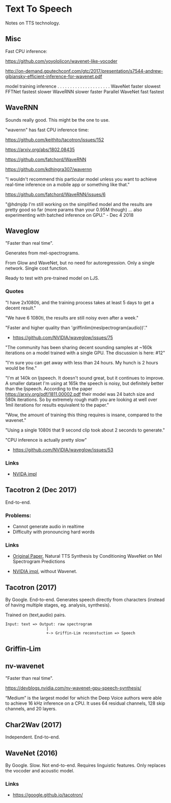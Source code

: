 Text To Speech
==============

Notes on TTS technology.

Misc
----

Fast CPU inference:

https://github.com/yoyololicon/wavenet-like-vocoder

http://on-demand.gputechconf.com/gtc/2017/presentation/s7544-andrew-gibiansky-efficient-inference-for-wavenet.pdf


model             training    inference
. . . . . . . . . . . . . . . . . . . . .
WaveNet           faster      slowest
FFTNet            fastest     slower
WaveRNN           slower      faster
Parallel WaveNet  fast        fastest


WaveRNN
-------
Sounds really good. This might be the one to use.

"wavernn" has fast CPU inference time:

https://github.com/keithito/tacotron/issues/152

https://arxiv.org/abs/1802.08435

https://github.com/fatchord/WaveRNN

https://github.com/kdhingra307/wavernn

"I wouldn't recommend this particular model unless you want to achieve real-time inference on a mobile app or something like that."

https://github.com/fatchord/WaveRNN/issues/6

"@hdmjdp I'm still working on the simplified model and the results are pretty good so far (more params than your 0.95M though) ... also experimenting with batched inference on GPU." - Dec 4 2018

Waveglow
--------
"Faster than real time".

Generates from mel-spectrograms.

From Glow and WaveNet, but no need for autoregression. Only a single network.
Single cost function.

Ready to test with pre-trained model on LJS.

### Quotes

"I have 2x1080ti, and the training process takes at least 5 days to get a decent result."

"We have 6 1080ti, the results are still noisy even after a week."

"Faster and higher quality than 'griffinlim(meslpectrogram(audio))'."

- https://github.com/NVIDIA/waveglow/issues/75

"The community has been sharing decent sounding samples at ~160k iterations on a model 
trained with a single GPU. The discussion is here: #12"

"I'm sure you can get away with less than 24 hours. My hunch is 2 hours would be fine."

"I'm at 140k on ljspeech. It doesn't sound great, but it continues to improve. A smaller dataset I'm using at 165k the speech is noisy, but definitely better than the ljspeech. According to the paper https://arxiv.org/pdf/1811.00002.pdf their model was 24 batch size and 580k iterations. So by extremely rough math you are looking at well over 1mil iterations for results equivalent to the paper."

"Wow, the amount of training this thing requires is insane, compared to the wavenet."

"Using a single 1080ti that 9 second clip took about 2 seconds to generate."

"CPU inference is actually pretty slow"

- https://github.com/NVIDIA/waveglow/issues/53

### Links

- [NVIDA impl](https://github.com/NVIDIA/WaveGlow)

Tacotron 2 (Dec 2017)
---------------------
End-to-end.

### Problems:

- Cannot generate audio in realtime
- Difficulty with pronouncing hard words

### Links

- [Original Paper](https://arxiv.org/abs/1712.05884), Natural TTS Synthesis 
  by Conditioning WaveNet on Mel Spectrogram Predictions

- [NVIDIA impl](https://github.com/NVIDIA/tacotron2), without Wavenet.


Tacotron (2017)
---------------
By Google. End-to-end. Generates speech directly from characters (instead of having multiple stages, 
eg. analysis, synthesis).

Trained on (text,audio) pairs.

```
Input: text => Output: raw spectrogram 
                  |
                  +-> Griffin-Lim reconstuction => Speech
```

Griffin-Lim
-----------


nv-wavenet
----------
"Faster than real time".

https://devblogs.nvidia.com/nv-wavenet-gpu-speech-synthesis/

“Medium” is the largest model for which the Deep Voice authors were able to achieve 16 kHz inference on a CPU. It uses 64 residual channels, 128 skip channels, and 20 layers.


Char2Wav (2017)
---------------
Independent. End-to-end.  


WaveNet (2016)
--------------
By Google. Slow. Not end-to-end. Requires linguistic features. Only replaces the vocoder and 
acoustic model.


### Links

- https://google.github.io/tacotron/
